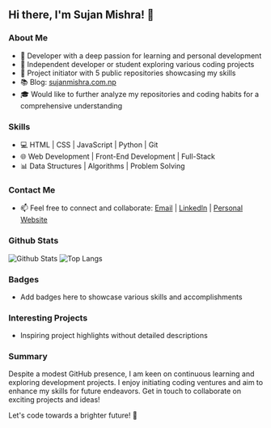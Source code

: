 ## Hi there, I'm Sujan Mishra! 👋

### About Me
- 🌟 Developer with a deep passion for learning and personal development
- 🔭 Independent developer or student exploring various coding projects
- 🚀 Project initiator with 5 public repositories showcasing my skills
- 📚 Blog: [sujanmishra.com.np](http://www.sujanmishra.com.np)
- 🎓 Would like to further analyze my repositories and coding habits for a comprehensive understanding

### Skills
- 💻 HTML | CSS | JavaScript | Python | Git
- 🌐 Web Development | Front-End Development | Full-Stack
- 📊 Data Structures | Algorithms | Problem Solving

### Contact Me
- 📫 Feel free to connect and collaborate: [Email](mailto:sujan.mis@gmail.com) | [LinkedIn](https://www.linkedin.com/in/sujanmishra) | [Personal Website](http://www.sujanmishra.com.np)

### Github Stats
![Github Stats](https://github-readme-stats.vercel.app/api?username=sujan-mishra001)
![Top Langs](https://github-readme-stats.vercel.app/api/top-langs/?username=sujan-mishra001)

### Badges
- Add badges here to showcase various skills and accomplishments

### Interesting Projects
- Inspiring project highlights without detailed descriptions

### Summary
Despite a modest GitHub presence, I am keen on continuous learning and exploring development projects. I enjoy initiating coding ventures and aim to enhance my skills for future endeavors. Get in touch to collaborate on exciting projects and ideas!

Let's code towards a brighter future! 🚀
